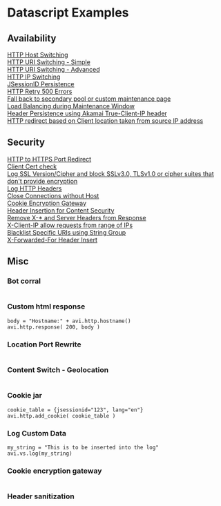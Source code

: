 # Datascript Examples

## Availability

[HTTP Host Switching](availability/host_switching.md)  
[HTTP URI Switching - Simple](availability/uri_switching.md)  
[HTTP URI Switching - Advanced](availability/uri_switching2.md)  
[HTTP IP Switching](availability/ip_switching.md)  
[JSessionID Persistence](availability/jsessionid_persistence.md)  
[HTTP Retry 500 Errors](availability/http_retry_500_error.md)  
[Fall back to secondary pool or custom maintenance page](availability/fall_back_to_secondary_pool_if_primary_pool_is_down_display_maint_page.md)  
[Load Balancing during Maintenance Window](availability/load_balancing_during_maintenance.md)  
[Header Persistence using Akamai True-Client-IP header](availability/header_persistence_akamai_true_client_ip.md)  
[HTTP redirect based on Client location taken from source IP address](availability/http_redirect_based_on_client_country.md)  

## Security

[HTTP to HTTPS Port Redirect](security/http_to_https_redirect.md)  
[Client Cert check](security/client_cert_check.md)  
[Log SSL Version/Cipher and block SSLv3.0, TLSv1.0 or cipher suites that don't provide encryption](security/log_ssl_version.md)  
[Log HTTP Headers](security/log_http_headers.md)  
[Close Connections without Host](security/close_connection_without_host.md)  
[Cookie Encryption Gateway](security/cookie_encryption_gateway.md)  
[Header Insertion for Content Security](security/header_insertion_for_content_security.md)  
[Remove X-* and Server Headers from Response](security/remove_x_headers_from_http_resp.md)  
[X-Client-IP allow requests from range of IPs](security/x_client_allow_request_from_range_of_ips.md)  
[Blacklist Specific URIs using String Group](security/blacklist_specific_uris_using_stringgroup.md)    
[X-Forwarded-For Header Insert](security/x_forwarded_for_header_insert.md)  
## Misc

### Bot corral
```
```
### Custom html response
```
body = "Hostname:" + avi.http.hostname()
avi.http.response( 200, body )
```
### Location Port Rewrite
```
```
### Content Switch - Geolocation
```
```
### Cookie jar
```
cookie_table = {jsessionid="123", lang="en"}
avi.http.add_cookie( cookie_table )
```
### Log Custom Data
```
my_string = "This is to be inserted into the log"
avi.vs.log(my_string)
```
### Cookie encryption gateway
```
```
### Header sanitization
```
```
